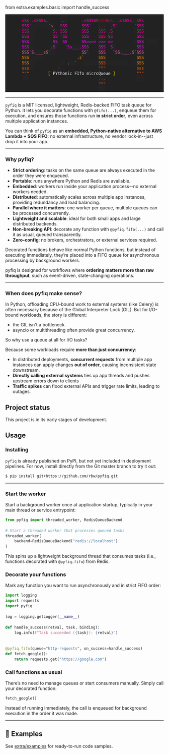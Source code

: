 from extra.examples.basic import handle_success<p align="center">
  <img src="extra/logo.png" alt="pyfiq Logo" width="592">
</p>

---
`pyfiq` is a MIT licensed, lightweight, Redis-backed FIFO task queue for Python. It lets you decorate functions with `@fifo(...)`, enqueue them for execution, and ensures those functions run **in strict order**, even across multiple application instances.  

You can think of `pyfiq` as an **embedded, Python-native alternative to AWS Lambda + SQS FIFO**: no external infrastructure, no vendor lock-in--just drop it into your app.

---

### Why pyfiq?  

- **Strict ordering**: tasks on the same queue are always executed in the order they were enqueued.  
- **Portable**: runs anywhere Python and Redis are available.  
- **Embedded**: workers run inside your application process--no external workers needed.  
- **Distributed**: automatically scales across multiple app instances, providing redundancy and load balancing.  
- **Parallel where it matters**: one worker per queue, multiple queues can be processed concurrently.  
- **Lightweight and scalable**: ideal for both small apps and large distributed backends.  
- **Non-breaking API**: decorate any function with `@pyfiq.fifo(...)` and call it as usual, queued transparently.  
- **Zero-config**: no brokers, orchestrators, or external services required.  

Decorated functions behave like normal Python functions, but instead of executing immediately, they’re placed into a FIFO queue for asynchronous processing by background workers.  

pyfiq is designed for workflows where **ordering matters more than raw throughput**, such as event-driven, state-changing operations.

---

### When does pyfiq make sense?  

In Python, offloading CPU-bound work to external systems (like Celery) is often necessary because of the Global Interpreter Lock (GIL). But for I/O-bound workloads, the story is different:  
- the GIL isn't a bottleneck.  
- asyncio or multithreading often provide great concurrency.

So why use a queue at all for I/O tasks?  

Because some workloads require **more than just concurrency**:  

- In distributed deployments, **concurrent requests** from multiple app instances can apply changes **out of order**, causing inconsistent state downstream.
- **Directly calling external systems** ties up app threads and pushes upstream errors down to clients
- **Traffic spikes** can flood external APIs and trigger rate limits, leading to outages.  

## Project status

This project is in its early stages of development.

## Usage

### Installing

`pyfiq` is already published on PyPI, but not yet included in deployment pipelines. For now, install directly from the Git master branch to try it out:

```bash
$ pip install git+https://github.com/rbw/pyfiq.git
```

---

### Start the worker

Start a background worker once at application startup, typically in your main thread or service entrypoint:

```python
from pyfiq import threaded_worker, RedisQueueBackend

# Start a threaded worker that processes queued tasks
threaded_worker(
    backend=RedisQueueBackend("redis://localhost")
)
```

This spins up a lightweight background thread that consumes tasks (i.e., functions decorated with `@pyfiq.fifo`) from Redis.


### Decorate your functions

Mark any function you want to run asynchronously and in strict FIFO order:

```python
import logging
import requests
import pyfiq

log = logging.getLogger(__name__)

def handle_success(retval, task, binding):
    log.info(f"Task succeeded ({task}): {retval}")


@pyfiq.fifo(queue="http-requests", on_success=handle_success)
def fetch_google():
    return requests.get("https://google.com")
```

### Call functions as usual

There’s no need to manage queues or start consumers manually. Simply call your decorated function:

```python
fetch_google()
```

Instead of running immediately, the call is enqueued for background execution in the order it was made.


---

## 📖 Examples

See [extra/examples](./extra/examples) for ready-to-run code samples.  
